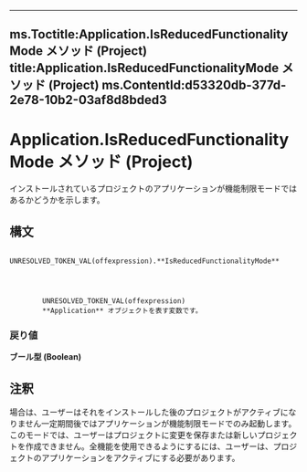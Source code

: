 

---
ms.Toctitle:Application.IsReducedFunctionalityMode メソッド (Project)
title:Application.IsReducedFunctionalityMode メソッド (Project)
ms.ContentId:d53320db-377d-2e78-10b2-03af8d8bded3
---
# Application.IsReducedFunctionalityMode メソッド (Project)




インストールされているプロジェクトのアプリケーションが機能制限モードではあるかどうかを示します。

## 構文

            UNRESOLVED_TOKEN_VAL(offexpression).**IsReducedFunctionalityMode**




            UNRESOLVED_TOKEN_VAL(offexpression)
            **Application** オブジェクトを表す変数です。

### 戻り値
**ブール型 (Boolean)**





## 注釈
場合は、ユーザーはそれをインストールした後のプロジェクトがアクティブになりません一定期間後ではアプリケーションが機能制限モードでのみ起動します。このモードでは、ユーザーはプロジェクトに変更を保存または新しいプロジェクトを作成できません。全機能を使用できるようにするには、ユーザーは、プロジェクトのアプリケーションをアクティブにする必要があります。




